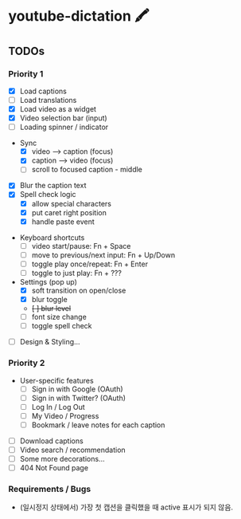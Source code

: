 # youtube-dictation 🖍

## TODOs

### Priority 1
- [x] Load captions
- [ ] Load translations
- [x] Load video as a widget
- [x] Video selection bar (input)
- [ ] Loading spinner / indicator
- Sync
  - [x] video --> caption (focus)
  - [x] caption --> video (focus)
  - [ ] scroll to focused caption - middle
- [x] Blur the caption text
- [x] Spell check logic
  - [x] allow special characters 
  - [x] put caret right position
  - [x] handle paste event
- Keyboard shortcuts
  - [ ] video start/pause: Fn + Space 
  - [ ] move to previous/next input: Fn + Up/Down
  - [ ] toggle play once/repeat: Fn + Enter
  - [ ] toggle to just play: Fn + ???
- Settings (pop up)
  - [x] soft transition on open/close
  - [x] blur toggle
  - ~~[ ] blur level~~
  - [ ] font size change
  - [ ] toggle spell check
- [ ] Design & Styling...

### Priority 2
- User-specific features
  - [ ] Sign in with Google (OAuth)
  - [ ] Sign in with Twitter? (OAuth)
  - [ ] Log In / Log Out
  - [ ] My Video / Progress
  - [ ] Bookmark / leave notes for each caption
- [ ] Download captions
- [ ] Video search / recommendation
- [ ] Some more decorations...
- [ ] 404 Not Found page

### Requirements / Bugs
- (일시정지 상태에서) 가장 첫 캡션을 클릭했을 때 active 표시가 되지 않음.
